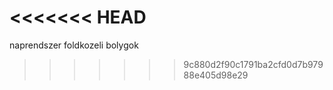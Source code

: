 <<<<<<< HEAD
=======
naprendszer foldkozeli bolygok
>>>>>>> 9c880d2f90c1791ba2cfd0d7b97988e405d98e29
